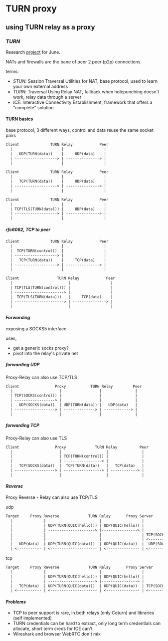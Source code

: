 # TURN proxy

## using TURN relay as a proxy

### _TURN_

Research [project](https://github.com/seankhliao/uva-rp2) for June.

NATs and firewalls are the bane of peer 2 peer (p2p) connections.

terms:

- _STUN_: Session Traversal Utilities for NAT, base protocol, used to learn your own external address
- _TURN_: Traversal Using Relay NAT, fallback when holepunching doesn't work, relay data through a server
- _ICE_: Interactive Connectivity Establishment, framework that offers a "complete" solution

#### TURN basics

base protocol, 3 different ways, control and data reuse the same socket pairs

```txt
Client              TURN Relay            Peer
  |                      |                  |
  |   UDP(TURN(data))    |     UDP(data)    |
  | -------------------> | ---------------> |
  |                      |                  |

Client              TURN Relay            Peer
  |                      |                  |
  |   TCP(TURN(data))    |     UDP(data)    |
  | -------------------> | ---------------> |
  |                      |                  |

Client              TURN Relay            Peer
  |                      |                  |
  | TCP(TLS(TURN(data))) |     UDP(data)    |
  | -------------------> | ---------------> |
  |                      |                  |
```

##### rfc6062, TCP to peer

```txt
Client              TURN Relay            Peer
  |                      |                  |
  |  TCP(TURN(control))  |                  |
  | -------------------> |                  |
  |   TCP(TURN(data))    |     TCP(data)    |
  | -------------------> | ---------------> |
  |                      |                  |

Client                 TURN Relay            Peer
  |                         |                  |
  | TCP(TLS(TURN(control))) |                  |
  | ----------------------> |                  |
  |  TCP(TLS(TURN(data)))   |     TCP(data)    |
  | ----------------------> | ---------------> |
  |                         |                  |
```

#### _Forwarding_

exposing a SOCKS5 interface

uses,

- get a generic socks proxy?
- pivot into the relay's private net

##### forwarding UDP

Proxy-Relay can also use TCP/TLS

```txt
Client                Proxy           TURN Relay         Peer
  |                     |                 |               |
  | TCP(SOCKS(control)) |                 |               |
  | ------------------> |                 |               |
  |   UDP(SOCKS(data))  | UDP(TURN(data)) |   UDP(data)   |
  | ------------------> | --------------> | ------------> |
  |                     |                 |               |
```

##### forwarding TCP

Proxy-Relay can also use TLS

```txt
Client                Proxy             TURN Relay          Peer
  |                     |                    |               |
  |                     | TCP(TURN(control)) |               |
  |                     | -----------------> |               |
  |   TCP(SOCKS(data))  |  TCP(TURN(data))   |   TCP(data)   |
  | ------------------> | -----------------> | ------------> |
  |                     |                    |               |
```

#### _Reverse_

Proxy Reverse - Relay can also use TCP/TLS

udp

```txt
Target     Proxy Reverse             TURN Relay       Proxy Server               Client
  |              |                        |                  |                     |
  |              | UDP(TURN(QUIC(hello))) | UDP(QUIC(hello)) |                     |
  |              | ---------------------> |----------------> |                     |
  |              |                        |                  | TCP(SOCKS(control)) |
  |              |                        |                  | <------------------ |
  |   UDP(data)  | UDP(TURN(QUIC(data)))  | UDP(QUIC(data))  |  UDP(SOCKS(data))   |
  | <----------- | <--------------------- | <--------------- | <------------------ |
```

tcp

```txt
Target     Proxy Reverse             TURN Relay       Proxy Server            Client
  |              |                        |                  |                  |
  |              | UDP(TURN(QUIC(hello))) | UDP(QUIC(hello)) |                  |
  |              | ---------------------> |----------------> |                  |
  |   TCP(data)  | UDP(TURN(QUIC(data)))  | UDP(QUIC(data))  | TCP(SOCKS(data)) |
  | <----------- | <--------------------- | <--------------- | <--------------- |
```

#### _Problems_

- TCP to peer support is rare, in both relays (only Coturn) and libraries (self implemented)
- TURN credentials can be hard to extract, only long term credentials can allocate, short term creds for ICE can't
- Wireshark and browser WebRTC don't mix
